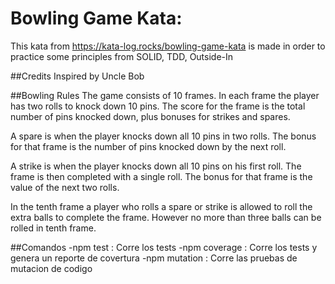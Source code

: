 # Bowling Game Kata: 

This kata from https://kata-log.rocks/bowling-game-kata is made in order to practice some principles from SOLID, TDD, Outside-In

##Credits
Inspired by Uncle Bob

##Bowling Rules
The game consists of 10 frames. In each frame the player has two rolls to knock down 10 pins. The score for the frame is the total number of pins knocked down, plus bonuses for strikes and spares.

A spare is when the player knocks down all 10 pins in two rolls. The bonus for that frame is the number of pins knocked down by the next roll.

A strike is when the player knocks down all 10 pins on his first roll. The frame is then completed with a single roll. The bonus for that frame is the value of the next two rolls.

In the tenth frame a player who rolls a spare or strike is allowed to roll the extra balls to complete the frame. However no more than three balls can be rolled in tenth frame.

##Comandos
    -npm test : Corre los tests
    -npm coverage : Corre los tests y genera un reporte de covertura
    -npm mutation : Corre las pruebas de mutacion de codigo